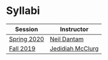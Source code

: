 Syllabi
=======

| Session                                                      | Instructor                                  |
|--------------------------------------------------------------|---------------------------------------------|
| [Spring 2020](https://mines-csci400.github.io/f20-syllabus/) | [Neil Dantam](http://www.neil.dantam.name/) |
| [Fall 2019](https://mines-csci400.github.io/f19-syllabus/)   | [Jedidiah McClurg](https://jrmcclurg.com)   |

